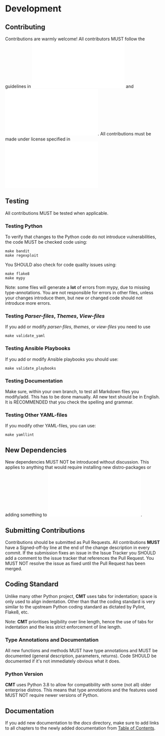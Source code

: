 # Development

## Contributing

Contributions are warmly welcome!  All contributors MUST follow the guidelines in
![CONTRIBUTING.md](../CONTRIBUTING.md) and ![CODE_OF_CONDUCT.md](../CODE_OF_CONDUCT.md).
All contributions must be made under license specified in ![LICENSE.md](../LICENSE.md)

## Testing

All contributions MUST be tested when applicable.

### Testing Python

To verify that changes to the Python code do not introduce vulnerabilities,
the code MUST be checked code using:

```
make bandit
make regexploit
```

You SHOULD also check for code quality issues using:

```
make flake8
make mypy
```

Note: some files will generate a __lot__ of errors from mypy, due to missing type-annotations.
You are not responsible for errors in other files, unless your changes introduce them,
but new or changed code should not introduce more errors.

### Testing _Parser-files_, _Themes_, _View-files_

If you add or modify _parser-files_, _themes_, or _view-files_ you need to use

```
make validate_yaml
```

### Testing Ansible Playbooks

If you add or modify Ansible playbooks you should use:

```
make validate_playbooks
```

### Testing Documentation

Make sure, within your own branch, to test all Markdown files you modify/add.
This has to be done manually. All new text should be in English. It is RECOMMENDED
that you check the spelling and grammar.

### Testing Other YAML-files

If you modify other YAML-files, you can use:

```
make yamllint
```

## New Dependencies

New dependencies MUST NOT be introduced without discussion. This applies to anything that would require
installing new distro-packages or adding something to ![requirements.txt](../requirements.txt).

## Submitting Contributions

Contributions should be submitted as Pull Requests.  All contributions __MUST__ have a Signed-off-by line
at the end of the change description in every commit. If the submission fixes an issue in the Issue Tracker
you SHOULD add a comment to the issue tracker that references the Pull Request. You MUST NOT resolve the issue
as fixed until the Pull Request has been merged.

## Coding Standard

Unlike many other Python project, __CMT__ uses tabs for indentation; space is only used to align indentation.
Other than that the coding standard is very similar to the upstream Python coding standard as dictated by Pylint,
Flake8, etc.

Note: __CMT__ prioritises legibility over line length, hence the use of tabs for indentation and the less
strict enforcement of line length.

### Type Annotations and Documentation

All new functions and methods MUST have type annotations and MUST be documented (general description,
parameters, returns). Code SHOULD be documented if it's not immediately obvious what it does.

### Python Version

__CMT__ uses Python 3.8 to allow for compatibility with some (not all) older enterprise distros.
This means that type annotations and the features used MUST NOT require newer versions of Python.

## Documentation

If you add new documentation to the _docs_ directory, make sure to add links to all chapters
to the newly added documentation from [Table of Contents](Table_of_contents.md#table-of-contents).
